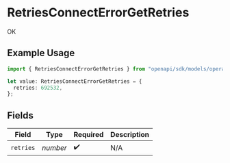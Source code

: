 # RetriesConnectErrorGetRetries

OK

## Example Usage

```typescript
import { RetriesConnectErrorGetRetries } from "openapi/sdk/models/operations";

let value: RetriesConnectErrorGetRetries = {
  retries: 692532,
};
```

## Fields

| Field              | Type               | Required           | Description        |
| ------------------ | ------------------ | ------------------ | ------------------ |
| `retries`          | *number*           | :heavy_check_mark: | N/A                |